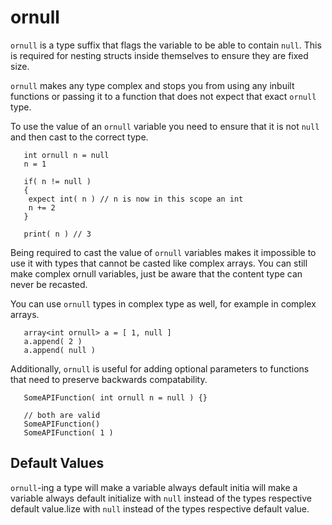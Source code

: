 # ornull

`ornull` is a type suffix that flags the variable to be able to contain `null`.
This is required for nesting structs inside themselves to ensure they are fixed size.

`ornull` makes any type complex and stops you from using any inbuilt functions or passing it to a function that does not expect that exact `ornull` type.

To use the value of an `ornull` variable you need to ensure that it is not `null` and then cast to the correct type.

```squirrel
   int ornull n = null
   n = 1

   if( n != null )
   {
    expect int( n ) // n is now in this scope an int
    n += 2
   }

   print( n ) // 3
```

Being required to cast the value of `ornull` variables makes it impossible to use it with types that cannot be casted like complex arrays. You can still make complex ornull variables, just be aware that the content type can never be recasted.

You can use `ornull` types in complex type as well, for example in complex arrays.

```squirrel
   array<int ornull> a = [ 1, null ]
   a.append( 2 )
   a.append( null )
```

Additionally, `ornull` is useful for adding optional parameters to functions that need to preserve backwards compatability.

```squirrel
   SomeAPIFunction( int ornull n = null ) {}

   // both are valid
   SomeAPIFunction()
   SomeAPIFunction( 1 )
```

## Default Values

`ornull`-ing a type will make a variable always default initia will make a variable always default initialize with `null` instead of the types respective default value.lize with `null` instead of the types respective default value.
